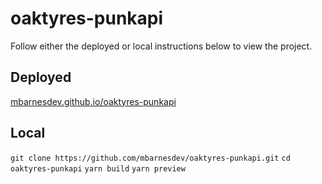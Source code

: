 # oaktyres-punkapi

Follow either the deployed or local instructions below to view the project.

## Deployed

[mbarnesdev.github.io/oaktyres-punkapi](https://mbarnesdev.github.io/oaktyres-punkapi/)

## Local

`git clone https://github.com/mbarnesdev/oaktyres-punkapi.git`
`cd oaktyres-punkapi`
`yarn build`
`yarn preview`
